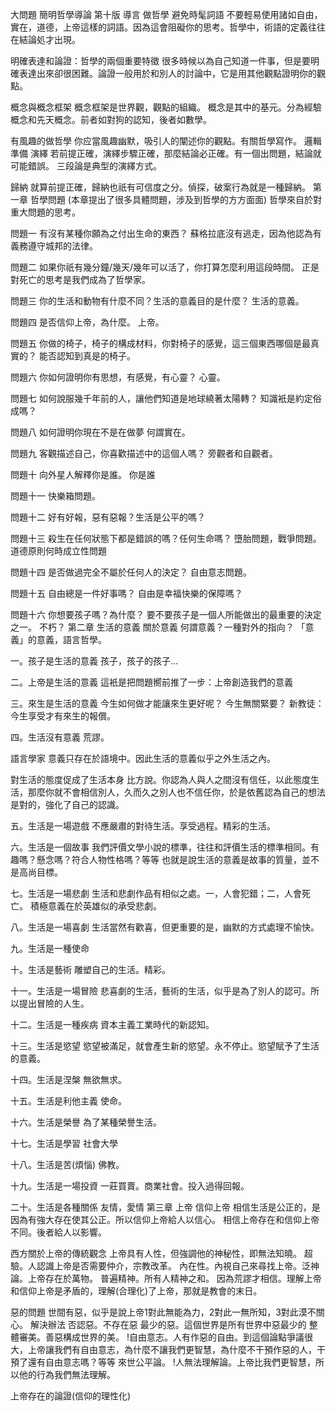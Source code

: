 大問題 簡明哲學導論 第十版
導言 做哲學
避免時髦詞語
      不要輕易使用諸如自由，實在，道德，上帝這樣的詞語。因為這會阻礙你的思考。哲學中，術語的定義往往在結論処才出現。

明確表達和論證：哲學的兩個重要特徵
    很多時候以為自己知道一件事，但是要明確表達出來卻很困難。論證一般用於和別人的討論中，它是用其他觀點證明你的觀點。

概念與概念框架
    概念框架是世界觀，觀點的組織。
    概念是其中的基元。分為經驗概念和先天概念。前者如對狗的認知，後者如數學。

有風趣的做哲學
    你应當風趣幽默，吸引人的闡述你的觀點。有關哲學寫作。
邏輯準備
演繹
    若前提正確，演繹步驟正確，那麼結論必正確。有一個出問題，結論就可能錯誤。
    三段論是典型的演繹方式。

歸納
    就算前提正確，歸納也祇有可信度之分。偵探，破案行為就是一種歸納。
第一章 哲學問題
(本章提出了很多具體問題，涉及到哲學的方方面面)
哲學來自於對重大問題的思考。

問題一 有沒有某種你願為之付出生命的東西？
    蘇格拉底沒有逃走，因為他認為有義務遵守城邦的法律。

問題二 如果你祇有幾分鐘/幾天/幾年可以活了，你打算怎麼利用這段時間。
    正是對死亡的思考是我們成為了哲學家。

問題三 你的生活和動物有什麼不同？生活的意義目的是什麼？
    生活的意義。

問題四 是否信仰上帝，為什麼。
    上帝。

問題五 你做的椅子，椅子的構成材料，你對椅子的感覺，這三個東西哪個是最真實的？
    能否認知到真是的椅子。

問題六 你如何證明你有思想，有感覺，有心靈？
    心靈。

問題七 如何說服幾千年前的人，讓他們知道是地球繞著太陽轉？
    知識衹是約定俗成嗎？

問題八 如何證明你現在不是在做夢
    何謂實在。

問題九 客觀描述自己，你喜歡描述中的這個人嗎？
    旁觀者和自觀者。

問題十 向外星人解釋你是誰。
    你是誰

問題十一 快樂箱問題。

問題十二 好有好報，惡有惡報？生活是公平的嗎？

問題十三 殺生在任何狀態下都是錯誤的嗎？任何生命嗎？
    墮胎問題，戰爭問題。
    道德原則何時成立性問題

問題十四 是否做過完全不屬於任何人的決定？
    自由意志問題。

問題十五 自由總是一件好事嗎？
    自由是幸福快樂的保障嗎？

問題十六 你想要孩子嗎？為什麼？
    要不要孩子是一個人所能做出的最重要的決定之一。
    不朽？
第二章 生活的意義
關於意義
    何謂意義？一種對外的指向？
    「意義」的意義，語言哲學。

一。孩子是生活的意義
孩子，孩子的孩子…

二。上帝是生活的意義
這衹是把問題嚮前推了一步：上帝創造我們的意義

三。來生是生活的意義
今生如何做才能讓來生更好呢？
今生無關緊要？
新教徒：今生享受才有來生的報償。

四。生活沒有意義
荒謬。

語言學家
    意義只存在於語境中。因此生活的意義似乎之外生活之內。

對生活的態度促成了生活本身
    比方說。你認為人與人之間沒有信任，以此態度生活，那麼你就不會相信別人，久而久之別人也不信任你，於是依舊認為自己的想法是對的，強化了自己的認識。


五。生活是一場遊戲
    不應嚴肅的對待生活。享受過程。精彩的生活。

六。生活是一個故事
    我們評價文學小說的標準，往往和評價生活的標準相同。有趣嗎？懸念嗎？符合人物性格嗎？等等
    也就是說生活的意義是故事的質量，並不是高尚目標。

七。生活是一場悲劇
    生活和悲劇作品有相似之處。一，人會犯錯；二，人會死亡。
    積極意義在於英雄似的承受悲劇。

八。生活是一場喜劇
    生活當然有歡喜，但更重要的是，幽默的方式處理不愉快。

九。生活是一種使命

十。生活是藝術
    雕塑自己的生活。精彩。

十一。生活是一場冒險
    悲喜劇的生活，藝術的生活，似乎是為了別人的認可。所以提出冒險的人生。


十二。生活是一種疾病
    資本主義工業時代的新認知。

十三。生活是慾望
    慾望被滿足，就會產生新的慾望。永不停止。慾望賦予了生活的意義。

十四。生活是涅槃
    無欲無求。

十五。生活是利他主義
    使命。

十六。生活是榮譽
    為了某種榮譽生活。

十七。生活是學習
    社會大學

十八。生活是苦(煩惱)
    佛教。

十九。生活是一場投資
    一莊買賣。商業社會。投入過得回報。

二十。生活是各種關係
     友情，愛情
第三章 上帝
信仰上帝
    相信生活是公正的，是因為有強大存在使其公正。所以信仰上帝給人以信心。
    相信上帝存在和信仰上帝不同。後者給人以影響。

西方關於上帝的傳統觀念
    上帝具有人性，但強調他的神秘性，即無法知曉。
    超驗。人認識上帝是否需要仲介，宗教改革。
    內在性。內視自己來尋找上帝。泛神論。上帝存在於萬物。
    普遍精神。所有人精神之和。
    因為荒謬才相信。理解上帝和信仰上帝是矛盾的，理解(合理化)了上帝，那就是教會的末日。

惡的問題
    世間有惡，似乎是說上帝1對此無能為力，2對此一無所知，3對此漠不關心。
解決辦法
    否認惡。不存在惡
    最少的惡。這個世界是所有世界中惡最少的
    整體審美。善惡構成世界的美。
    !自由意志。人有作惡的自由。到這個論點爭議很大，上帝讓我們有自由意志，為什麼不讓我們更智慧，為什麼不干預作惡的人，干預了還有自由意志嗎？等等
    來世公平論。
    !人無法理解論。上帝比我們更智慧，所以他的行為我們無法理解。

上帝存在的論證(信仰的理性化)
    